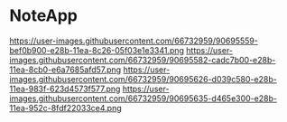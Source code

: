 # NoteApp

https://user-images.githubusercontent.com/66732959/90695559-bef0b900-e28b-11ea-8c26-05f03e1e3341.png
https://user-images.githubusercontent.com/66732959/90695582-cadc7b00-e28b-11ea-8cb0-e6a7685afd57.png
https://user-images.githubusercontent.com/66732959/90695626-d039c580-e28b-11ea-983f-623d4573f577.png
https://user-images.githubusercontent.com/66732959/90695635-d465e300-e28b-11ea-952c-8fdf22033ce4.png